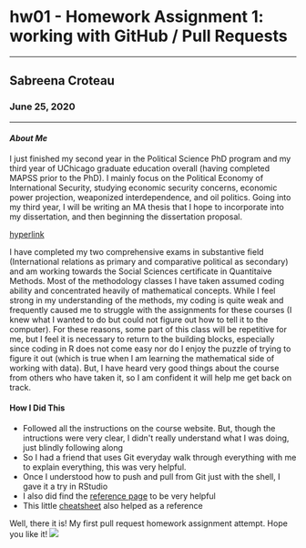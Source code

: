 # hw01 - Homework Assignment 1: working with GitHub / Pull Requests

___

## Sabreena Croteau
### June 25, 2020


___

#### *About Me*
I just finished my second year in the Political Science PhD program and my third year of UChicago graduate education overall (having completed MAPSS prior to the PhD). I mainly focus on the Political Economy of International Security, studying economic security concerns, economic power projection, weaponized interdependence, and oil politics. Going into my third year, I will be writing an MA thesis that I hope to incorporate into my dissertation, and then beginning the dissertation proposal. 

[hyperlink](https://watermark.silverchair.com/ekaa001.pdf?token=AQECAHi208BE49Ooan9kkhW_Ercy7Dm3ZL_9Cf3qfKAc485ysgAAAqMwggKfBgkqhkiG9w0BBwagggKQMIICjAIBADCCAoUGCSqGSIb3DQEHATAeBglghkgBZQMEAS4wEQQMMyfQYpkAM9-yhshnAgEQgIICVoye2E934b9O_SxDqBiCJaFEsnUon3YcLsYmm5OgwCKCLmXT141Pby534YiUZhYkfl2d0xHyUmejbTxl2nWzP2tWn6MEwo3nDweBbYSYNwCBfacKxy82-mf515RZegJQAHFuxPP1epDmmc6UrajaWkCPO9QV5i_GAzLaCdsQFfbSZXEE5TkIqT_hwU-9Q7-8t3SV3elEexKr0XjcTlZn05oC5woyHY3nqf8srR5dqMd7ab8_xLncUNn1Q7KypiXh9vZhS9fk0Y3M9wH9ScAiu3AqolGM6wrU7HeLFdLw0KURaXVJX-XlGc7HHosKqUv3WAVwPCPM7QTWjLdcDHat-OYhHfwhusWYJHl6EdDbQGUFPfVRbm95idUTzzJFuCBofo0LiIDBMnx1xNggy-R4oNn8V_bP2aZSx3eZpn_Nsn7mW8qM9-Vyqa_U7j7id3fCs8RsF6HqQyE4ciG1AjC7tp5SXV3TeQJz6G2Wyh7SM0EQ7jlUbEpOOiuCSUVIh_9tvwjgfMmvXeJevaIanbhk2IC5epdTe38Q0ntEJP16VRw4-yWTOFBxyNCrTXa5NR1F4IlGut0O1HemEeFXS59KOFAhd9tj9xj6lsImYAHqPkmYAnMnf6y_0YJ4azfa0l_-UtJbphfDUjGww-TJcn5s_g0Hl9XTRzv-46bQPBp-D5NWaEXqgIzkMkJSSyOGSbfyuEJAEhX8M-_zsW3A9anZBQUBQ0H8HOBPFaaimIjnHdxPueuNQj2RokJD91GxkKZUNqofYYDMvFrPOtKKdlYORg-JDU9kjmk)

I have completed my two comprehensive exams in substantive field (International relations as primary and comparative political as secondary) and am working towards the Social Sciences certificate in Quantitaive Methods. Most of the methodology classes I have taken assumed coding ability and concentrated heavily of mathematical concepts. While I feel strong in my understanding of the methods, my coding is quite weak and frequently caused me to struggle with the assignments for these courses (I knew what I wanted to do but could not figure out how to tell it to the computer). For these reasons, some part of this class will be repetitive for me, but I feel it is necessary to return to the building blocks, especially since coding in R does not come easy nor do I enjoy the puzzle of trying to figure it out (which is true when I am learning the mathematical side of working with data). But, I have heard very good things about the course from others who have taken it, so I am confident it will help me get back on track.

#### **How I Did This**
* Followed all the instructions on the course website. But, though the intructions were very clear, I didn't really understand what I was doing, just blindly following along
* So I had a friend that uses Git everyday walk through everything with me to explain everything, this was very helpful.
* Once I understood how to push and pull from Git just with the shell, I gave it a try in RStudio
* I also did find the [reference page](https://cfss.uchicago.edu/faq/homework-guidelines/#homework-workflow) to be very helpful
* This little [cheatsheet](https://github.com/adam-p/markdown-here/wiki/Markdown-Cheatsheet) also helped as a reference


Well, there it is! My first pull request homework assignment attempt. Hope you like it!
![](http://media.tumblr.com/tumblr_m22kl3NyNA1r6oqyh.gif)





